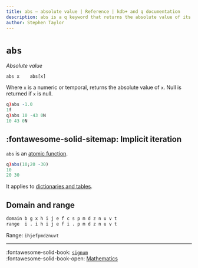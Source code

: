 ```yaml
---
title: abs – absolute value | Reference | kdb+ and q documentation
description: abs is a q keyword that returns the absolute value of its argument
author: Stephen Taylor
---
```

# `abs`




_Absolute value_

```syntax
abs x    abs[x]
```

Where `x` is a numeric or temporal, returns 
the absolute value of `x`. 
Null is returned if `x` is null.

```q
q)abs -1.0
1f
q)abs 10 -43 0N
10 43 0N
```


## :fontawesome-solid-sitemap: Implicit iteration

`abs` is an [atomic function](../basics/atomic.md).

```q
q)abs(10;20 -30)
10
20 30
```

It applies to [dictionaries and tables](../basics/math.md#dictionaries-and-tables).


## Domain and range

```txt
domain b g x h i j e f c s p m d z n u v t
range  i . i h i j e f i . p m d z n u v t
```

Range: `ihjefpmdznuvt`

----
:fontawesome-solid-book: 
[`signum`](signum.md) 
<br>
:fontawesome-solid-book-open: 
[Mathematics](../basics/math.md)